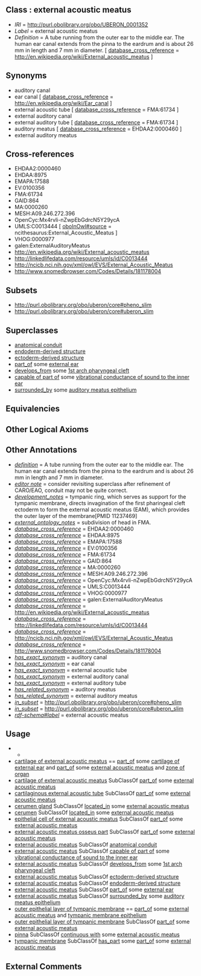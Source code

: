 
## Class : external acoustic meatus

 * *IRI* = http://purl.obolibrary.org/obo/UBERON_0001352
 * *Label* = external acoustic meatus
 * *Definition* = A tube running from the outer ear to the middle ear. The human ear canal extends from the pinna to the eardrum and is about 26 mm in length and 7 mm in diameter. [ [database_cross_reference](../../ef/oboInOwl#hasDbXref.md) = http://en.wikipedia.org/wiki/External_acoustic_meatus ]

## Synonyms

 * auditory canal
 * ear canal [ [database_cross_reference](../../ef/oboInOwl#hasDbXref.md) = http://en.wikipedia.org/wiki/Ear_canal ]
 * external acoustic tube [ [database_cross_reference](../../ef/oboInOwl#hasDbXref.md) = FMA:61734 ]
 * external auditory canal
 * external auditory tube [ [database_cross_reference](../../ef/oboInOwl#hasDbXref.md) = FMA:61734 ]
 * auditory meatus [ [database_cross_reference](../../ef/oboInOwl#hasDbXref.md) = EHDAA2:0000460 ]
 * external auditory meatus

## Cross-references

 * EHDAA2:0000460
 * EHDAA:8975
 * EMAPA:17588
 * EV:0100356
 * FMA:61734
 * GAID:864
 * MA:0000260
 * MESH:A09.246.272.396
 * OpenCyc:Mx4rvli-nZwpEbGdrcN5Y29ycA
 * UMLS:C0013444 [ [oboInOwl#source](../../ce/oboInOwl#source.md) = ncithesaurus:External_Acoustic_Meatus ]
 * VHOG:0000977
 * galen:ExternalAuditoryMeatus
 * http://en.wikipedia.org/wiki/External_acoustic_meatus
 * http://linkedlifedata.com/resource/umls/id/C0013444
 * http://ncicb.nci.nih.gov/xml/owl/EVS/External_Acoustic_Meatus
 * http://www.snomedbrowser.com/Codes/Details/181178004

## Subsets

 * http://purl.obolibrary.org/obo/uberon/core#pheno_slim
 * http://purl.obolibrary.org/obo/uberon/core#uberon_slim

## Superclasses

 * [anatomical conduit](../../UBERON/11/UBERON_0004111.md)
 * [endoderm-derived structure](../../UBERON/19/UBERON_0004119.md)
 * [ectoderm-derived structure](../../UBERON/21/UBERON_0004121.md)
 * [part_of](../../BFO/50/BFO_0000050.md) some [external ear](../../UBERON/91/UBERON_0001691.md)
 * [develops_from](../../RO/02/RO_0002202.md) some [1st arch pharyngeal cleft](../../UBERON/72/UBERON_0005872.md)
 * [capable of part of](../../RO/16/RO_0002216.md) some [vibrational conductance of sound to the inner ear](../../GO/27/GO_0055127.md)
 * [surrounded_by](../../RO/19/RO_0002219.md) some [auditory meatus epithelium](../../UBERON/65/UBERON_0010065.md)

## Equivalencies


## Other Logical Axioms


## Other Annotations

 * *[definition](../../IAO/15/IAO_0000115.md)* = A tube running from the outer ear to the middle ear. The human ear canal extends from the pinna to the eardrum and is about 26 mm in length and 7 mm in diameter.
 * *[editor note](../../IAO/16/IAO_0000116.md)* = consider revisiting superclass after refinement of CARO/EAO, conduit may not be quite correct. 
 * *[development_notes](../../UBPROP/11/UBPROP_0000011.md)* = tympanic ring, which serves as support for the tympanic membrane, directs invagination of the first pharingeal cleft ectoderm to form the external acoustic meatus (EAM), which provides the outer layer of the membrane[PMID 11237469]
 * *[external_ontology_notes](../../UBPROP/12/UBPROP_0000012.md)* = subdivision of head in FMA. 
 * *[database_cross_reference](../../ef/oboInOwl#hasDbXref.md)* = EHDAA2:0000460
 * *[database_cross_reference](../../ef/oboInOwl#hasDbXref.md)* = EHDAA:8975
 * *[database_cross_reference](../../ef/oboInOwl#hasDbXref.md)* = EMAPA:17588
 * *[database_cross_reference](../../ef/oboInOwl#hasDbXref.md)* = EV:0100356
 * *[database_cross_reference](../../ef/oboInOwl#hasDbXref.md)* = FMA:61734
 * *[database_cross_reference](../../ef/oboInOwl#hasDbXref.md)* = GAID:864
 * *[database_cross_reference](../../ef/oboInOwl#hasDbXref.md)* = MA:0000260
 * *[database_cross_reference](../../ef/oboInOwl#hasDbXref.md)* = MESH:A09.246.272.396
 * *[database_cross_reference](../../ef/oboInOwl#hasDbXref.md)* = OpenCyc:Mx4rvli-nZwpEbGdrcN5Y29ycA
 * *[database_cross_reference](../../ef/oboInOwl#hasDbXref.md)* = UMLS:C0013444
 * *[database_cross_reference](../../ef/oboInOwl#hasDbXref.md)* = VHOG:0000977
 * *[database_cross_reference](../../ef/oboInOwl#hasDbXref.md)* = galen:ExternalAuditoryMeatus
 * *[database_cross_reference](../../ef/oboInOwl#hasDbXref.md)* = http://en.wikipedia.org/wiki/External_acoustic_meatus
 * *[database_cross_reference](../../ef/oboInOwl#hasDbXref.md)* = http://linkedlifedata.com/resource/umls/id/C0013444
 * *[database_cross_reference](../../ef/oboInOwl#hasDbXref.md)* = http://ncicb.nci.nih.gov/xml/owl/EVS/External_Acoustic_Meatus
 * *[database_cross_reference](../../ef/oboInOwl#hasDbXref.md)* = http://www.snomedbrowser.com/Codes/Details/181178004
 * *[has_exact_synonym](../../ym/oboInOwl#hasExactSynonym.md)* = auditory canal
 * *[has_exact_synonym](../../ym/oboInOwl#hasExactSynonym.md)* = ear canal
 * *[has_exact_synonym](../../ym/oboInOwl#hasExactSynonym.md)* = external acoustic tube
 * *[has_exact_synonym](../../ym/oboInOwl#hasExactSynonym.md)* = external auditory canal
 * *[has_exact_synonym](../../ym/oboInOwl#hasExactSynonym.md)* = external auditory tube
 * *[has_related_synonym](../../ym/oboInOwl#hasRelatedSynonym.md)* = auditory meatus
 * *[has_related_synonym](../../ym/oboInOwl#hasRelatedSynonym.md)* = external auditory meatus
 * *[in_subset](../../et/oboInOwl#inSubset.md)* = http://purl.obolibrary.org/obo/uberon/core#pheno_slim
 * *[in_subset](../../et/oboInOwl#inSubset.md)* = http://purl.obolibrary.org/obo/uberon/core#uberon_slim
 * *[rdf-schema#label](../../el/rdf-schema#label.md)* = external acoustic meatus

## Usage

 * -
 * [cartilage of external acoustic meatus](../../UBERON/06/UBERON_0035606.md) == [part_of](../../BFO/50/BFO_0000050.md) some [cartilage of external ear](../../UBERON/67/UBERON_0001867.md) and [part_of](../../BFO/50/BFO_0000050.md) some [external acoustic meatus](../../UBERON/52/UBERON_0001352.md) and [zone of organ](../../UBERON/44/UBERON_0034944.md)
 * [cartilage of external acoustic meatus](../../UBERON/06/UBERON_0035606.md) SubClassOf [part_of](../../BFO/50/BFO_0000050.md) some [external acoustic meatus](../../UBERON/52/UBERON_0001352.md)
 * [cartilaginous external acoustic tube](../../UBERON/65/UBERON_0001865.md) SubClassOf [part_of](../../BFO/50/BFO_0000050.md) some [external acoustic meatus](../../UBERON/52/UBERON_0001352.md)
 * [cerumen gland](../../UBERON/11/UBERON_0013211.md) SubClassOf [located_in](../../RO/25/RO_0001025.md) some [external acoustic meatus](../../UBERON/52/UBERON_0001352.md)
 * [cerumen](../../UBERON/97/UBERON_0002297.md) SubClassOf [located_in](../../RO/25/RO_0001025.md) some [external acoustic meatus](../../UBERON/52/UBERON_0001352.md)
 * [epithelial cell of external acoustic meatus](../../CL/34/CL_1000434.md) SubClassOf [part_of](../../BFO/50/BFO_0000050.md) some [external acoustic meatus](../../UBERON/52/UBERON_0001352.md)
 * [external acoustic meatus osseus part](../../UBERON/96/UBERON_0006496.md) SubClassOf [part_of](../../BFO/50/BFO_0000050.md) some [external acoustic meatus](../../UBERON/52/UBERON_0001352.md)
 * [external acoustic meatus](../../UBERON/52/UBERON_0001352.md) SubClassOf [anatomical conduit](../../UBERON/11/UBERON_0004111.md)
 * [external acoustic meatus](../../UBERON/52/UBERON_0001352.md) SubClassOf [capable of part of](../../RO/16/RO_0002216.md) some [vibrational conductance of sound to the inner ear](../../GO/27/GO_0055127.md)
 * [external acoustic meatus](../../UBERON/52/UBERON_0001352.md) SubClassOf [develops_from](../../RO/02/RO_0002202.md) some [1st arch pharyngeal cleft](../../UBERON/72/UBERON_0005872.md)
 * [external acoustic meatus](../../UBERON/52/UBERON_0001352.md) SubClassOf [ectoderm-derived structure](../../UBERON/21/UBERON_0004121.md)
 * [external acoustic meatus](../../UBERON/52/UBERON_0001352.md) SubClassOf [endoderm-derived structure](../../UBERON/19/UBERON_0004119.md)
 * [external acoustic meatus](../../UBERON/52/UBERON_0001352.md) SubClassOf [part_of](../../BFO/50/BFO_0000050.md) some [external ear](../../UBERON/91/UBERON_0001691.md)
 * [external acoustic meatus](../../UBERON/52/UBERON_0001352.md) SubClassOf [surrounded_by](../../RO/19/RO_0002219.md) some [auditory meatus epithelium](../../UBERON/65/UBERON_0010065.md)
 * [outer epithelial layer of tympanic membrane](../../UBERON/69/UBERON_0010069.md) == [part_of](../../BFO/50/BFO_0000050.md) some [external acoustic meatus](../../UBERON/52/UBERON_0001352.md) and [tympanic membrane epithelium](../../UBERON/47/UBERON_0009647.md)
 * [outer epithelial layer of tympanic membrane](../../UBERON/69/UBERON_0010069.md) SubClassOf [part_of](../../BFO/50/BFO_0000050.md) some [external acoustic meatus](../../UBERON/52/UBERON_0001352.md)
 * [pinna](../../UBERON/57/UBERON_0001757.md) SubClassOf [continuous with](../../RO/50/RO_0002150.md) some [external acoustic meatus](../../UBERON/52/UBERON_0001352.md)
 * [tympanic membrane](../../UBERON/64/UBERON_0002364.md) SubClassOf [has_part](../../BFO/51/BFO_0000051.md) some [part_of](../../BFO/50/BFO_0000050.md) some [external acoustic meatus](../../UBERON/52/UBERON_0001352.md)

## External Comments

